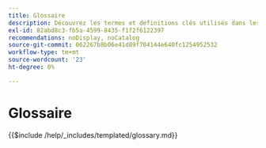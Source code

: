 ```yaml
---
title: Glossaire
description: Découvrez les termes et définitions clés utilisés dans les projets d’implémentation Adobe Commerce. Découvrez le vocabulaire essentiel pour les développeurs, les commerçants et les équipes techniques.
exl-id: 82abd8c3-fb5a-4599-8435-f1f2f6122397
recommendations: noDisplay, noCatalog
source-git-commit: 062267b8b06e41d89f704144e640fc1254952532
workflow-type: tm+mt
source-wordcount: '23'
ht-degree: 0%

---
```



# Glossaire

{{$include /help/_includes/templated/glossary.md}}

<!-- Last updated from includes: 2025-09-12 10:58:44 -->
